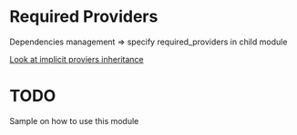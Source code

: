 # Required Providers

Dependencies management => specify required_providers in child module

[Look at implicit proviers inheritance](https://developer.hashicorp.com/terraform/language/modules/develop/providers#implicit-provider-inheritance)

# TODO

Sample on how to use this module

